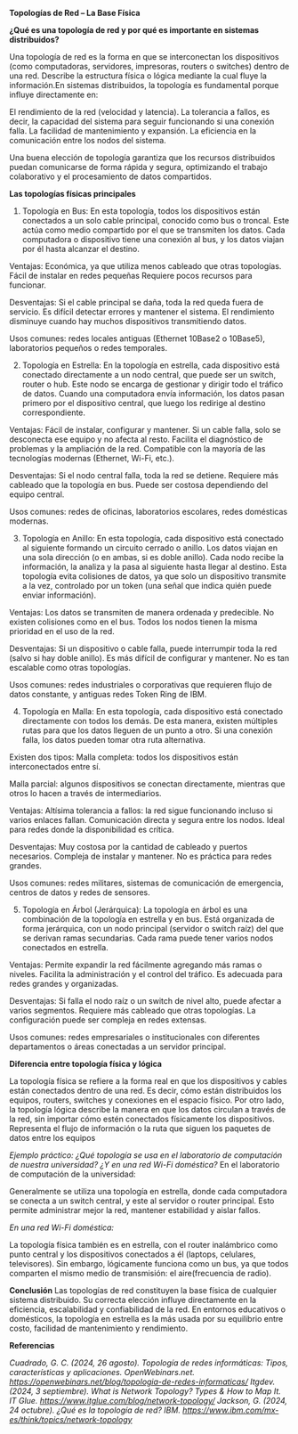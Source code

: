 **Topologías de Red – La Base Física**

**¿Qué es una topología de red y por qué es importante en sistemas distribuidos?**

Una topología de red es la forma en que se interconectan los dispositivos (como computadoras, servidores, impresoras, routers o switches) dentro de una red. Describe la estructura física o lógica mediante la cual fluye la información.En sistemas distribuidos, la topología es fundamental porque influye directamente en:

El rendimiento de la red (velocidad y latencia).
La tolerancia a fallos, es decir, la capacidad del sistema para seguir funcionando si una conexión falla.
La facilidad de mantenimiento y expansión.
La eficiencia en la comunicación entre los nodos del sistema.

Una buena elección de topología garantiza que los recursos distribuidos puedan comunicarse de forma rápida y segura, optimizando el trabajo colaborativo y el procesamiento de datos compartidos.

**Las topologías físicas principales**

1. Topología en Bus:
En esta topología, todos los dispositivos están conectados a un solo cable principal, conocido como bus o troncal. Este actúa como medio compartido por el que se transmiten los datos. Cada computadora o dispositivo tiene una conexión al bus, y los datos viajan por él hasta alcanzar el destino.

Ventajas:
Económica, ya que utiliza menos cableado que otras topologías.
Fácil de instalar en redes pequeñas
Requiere pocos recursos para funcionar.

Desventajas:
Si el cable principal se daña, toda la red queda fuera de servicio.
Es difícil detectar errores y mantener el sistema.
El rendimiento disminuye cuando hay muchos dispositivos transmitiendo datos.

Usos comunes: redes locales antiguas (Ethernet 10Base2 o 10Base5), laboratorios pequeños o redes temporales.


2. Topología en Estrella:
En la topología en estrella, cada dispositivo está conectado directamente a un nodo central, que puede ser un switch, router o hub. Este nodo se encarga de gestionar y dirigir todo el tráfico de datos.
Cuando una computadora envía información, los datos pasan primero por el dispositivo central, que luego los redirige al destino correspondiente.

Ventajas:
Fácil de instalar, configurar y mantener.
Si un cable falla, solo se desconecta ese equipo y no afecta al resto.
Facilita el diagnóstico de problemas y la ampliación de la red.
Compatible con la mayoría de las tecnologías modernas (Ethernet, Wi-Fi, etc.).

Desventajas:
Si el nodo central falla, toda la red se detiene.
Requiere más cableado que la topología en bus.
Puede ser costosa dependiendo del equipo central.

Usos comunes: redes de oficinas, laboratorios escolares, redes domésticas modernas.


3. Topología en Anillo:
En esta topología, cada dispositivo está conectado al siguiente formando un circuito cerrado o anillo. Los datos viajan en una sola dirección (o en ambas, si es doble anillo). Cada nodo recibe la información, la analiza y la pasa al siguiente hasta llegar al destino.
Esta topología evita colisiones de datos, ya que solo un dispositivo transmite a la vez, controlado por un token (una señal que indica quién puede enviar información).

Ventajas:
Los datos se transmiten de manera ordenada y predecible.
No existen colisiones como en el bus.
Todos los nodos tienen la misma prioridad en el uso de la red.

Desventajas:
Si un dispositivo o cable falla, puede interrumpir toda la red (salvo si hay doble anillo).
Es más difícil de configurar y mantener.
No es tan escalable como otras topologías.

Usos comunes: redes industriales o corporativas que requieren flujo de datos constante, y antiguas redes Token Ring de IBM.


4. Topología en Malla:
En esta topología, cada dispositivo está conectado directamente con todos los demás. De esta manera, existen múltiples rutas para que los datos lleguen de un punto a otro. Si una conexión falla, los datos pueden tomar otra ruta alternativa.

Existen dos tipos:
Malla completa: todos los dispositivos están interconectados entre sí.

Malla parcial: algunos dispositivos se conectan directamente, mientras que otros lo hacen a través de intermediarios.

Ventajas:
Altísima tolerancia a fallos: la red sigue funcionando incluso si varios enlaces fallan.
Comunicación directa y segura entre los nodos.
Ideal para redes donde la disponibilidad es crítica.

Desventajas:
Muy costosa por la cantidad de cableado y puertos necesarios.
Compleja de instalar y mantener.
No es práctica para redes grandes.

Usos comunes: redes militares, sistemas de comunicación de emergencia, centros de datos y redes de sensores.


5. Topología en Árbol (Jerárquica):
La topología en árbol es una combinación de la topología en estrella y en bus. Está organizada de forma jerárquica, con un nodo principal (servidor o switch raíz) del que se derivan ramas secundarias. Cada rama puede tener varios nodos conectados en estrella.


Ventajas:
Permite expandir la red fácilmente agregando más ramas o niveles.
Facilita la administración y el control del tráfico.
Es adecuada para redes grandes y organizadas.

Desventajas:
Si falla el nodo raíz o un switch de nivel alto, puede afectar a varios segmentos.
Requiere más cableado que otras topologías.
La configuración puede ser compleja en redes extensas.


Usos comunes: redes empresariales o institucionales con diferentes departamentos o áreas conectadas a un servidor principal.

**Diferencia entre topología física y lógica**

La topología física se refiere a la forma real en que los dispositivos y cables están conectados dentro de una red. Es decir, cómo están distribuidos los equipos, routers, switches y conexiones en el espacio físico.
Por otro lado, la topología lógica describe la manera en que los datos circulan a través de la red, sin importar cómo estén conectados físicamente los dispositivos. Representa el flujo de información o la ruta que siguen los paquetes de datos entre los equipos

*Ejemplo práctico: ¿Qué topología se usa en el laboratorio de computación de nuestra universidad? ¿Y en una red Wi-Fi doméstica?*
En el laboratorio de computación de la universidad:

Generalmente se utiliza una topología en estrella, donde cada computadora se conecta a un switch central, y este al servidor o router principal. Esto permite administrar mejor la red, mantener estabilidad y aislar fallos.


*En una red Wi-Fi doméstica:*

La topología física también es en estrella, con el router inalámbrico como punto central y los dispositivos conectados a él (laptops, celulares, televisores).
Sin embargo, lógicamente funciona como un bus, ya que todos comparten el mismo medio de transmisión: el aire(frecuencia de radio).



**Conclusión**
Las topologías de red constituyen la base física de cualquier sistema distribuido. Su correcta elección influye directamente en la eficiencia, escalabilidad y confiabilidad de la red. En entornos educativos o domésticos, la topología en estrella es la más usada por su equilibrio entre costo, facilidad de mantenimiento y rendimiento.

**Referencias**

*Cuadrado, G. C. (2024, 26 agosto). Topología de redes informáticas: Tipos, características y aplicaciones. OpenWebinars.net. https://openwebinars.net/blog/topologia-de-redes-informaticas/*
*Itgdev. (2024, 3 septiembre). What is Network Topology? Types & How to Map It. IT Glue. https://www.itglue.com/blog/network-topology/*
*Jackson, G. (2024, 24 octubre). ¿Qué es la topología de red? IBM. https://www.ibm.com/mx-es/think/topics/network-topology*
